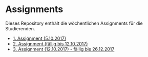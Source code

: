 # Assignments

Dieses Repository enthält die wöchentlichen Assignments für die Studierenden.

  * [1. Assignment (5.10.2017)](assignment1.md)
  * [2. Assignment (fällig bis 12.10.2017)](assignment2.md)
  * [3. Assignment (12.10.2017) - fällig bis 26.12.2017](assignment3.md) 
  
